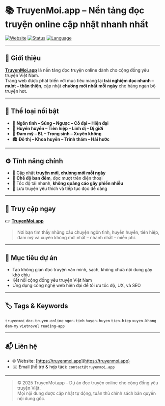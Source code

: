 # 📚 TruyenMoi.app – Nền tảng đọc truyện online cập nhật nhanh nhất

[![Website](https://img.shields.io/badge/Visit-TruyenMoi.app-blue)](https://truyenmoi.app)
[![Status](https://img.shields.io/badge/Update-Daily-success)]()
[![Language](https://img.shields.io/badge/Language-Vietnamese-orange)]()

---

## 🌸 Giới thiệu

**[TruyenMoi.app](https://truyenmoi.app)** là nền tảng đọc truyện online dành cho cộng đồng yêu truyện Việt Nam.  
Trang web được phát triển với mục tiêu mang lại **trải nghiệm đọc nhanh – mượt – thân thiện**, cập nhật **chương mới nhất mỗi ngày** cho hàng ngàn bộ truyện hot.

---

## 💫 Thể loại nổi bật

- 💞 **Ngôn tình – Sủng – Ngược – Cổ đại – Hiện đại**  
- 🔮 **Huyền huyễn – Tiên hiệp – Linh dị – Dị giới**  
- 🌈 **Đam mỹ – BL – Trọng sinh – Xuyên không**  
- 🏙️ **Đô thị – Khoa huyễn – Trinh thám – Hài hước**

---

## ⚙️ Tính năng chính

- 📖 Cập nhật **truyện mới, chương mới mỗi ngày**  
- 🌙 **Chế độ ban đêm**, đọc mượt trên điện thoại  
- 🚀 Tốc độ tải nhanh, **không quảng cáo gây phiền nhiễu**  
- 💾 Lưu truyện yêu thích và tiếp tục đọc dễ dàng  

---

## 🔗 Truy cập ngay

👉 [**TruyenMoi.app**](https://truyenmoi.app)  
> Nơi bạn tìm thấy những câu chuyện ngôn tình, huyền huyễn, tiên hiệp, đam mỹ và xuyên không mới nhất – nhanh nhất – miễn phí.

---

## 🧠 Mục tiêu dự án

- Tạo không gian đọc truyện văn minh, sạch, không chứa nội dung gây khó chịu  
- Kết nối cộng đồng yêu truyện Việt Nam  
- Ứng dụng công nghệ web hiện đại để tối ưu tốc độ, UX, và SEO  

---

## 🏷️ Tags & Keywords
`truyenmoi` `doc-truyen-online` `ngon-tinh` `huyen-huyen` `tien-hiep` `xuyen-khong` `dam-my` `vietnovel` `reading-app`

---

## 📬 Liên hệ

- 🌐 Website: [https://truyenmoi.app](https://truyenmoi.app)  
- ✉️ Email (hỗ trợ & hợp tác): `contact@truyenmoi.app`

---

> © 2025 TruyenMoi.app – Dự án đọc truyện online cho cộng đồng yêu truyện Việt.  
> Mọi nội dung được cập nhật tự động, tuân thủ chính sách bản quyền nội dung gốc.
